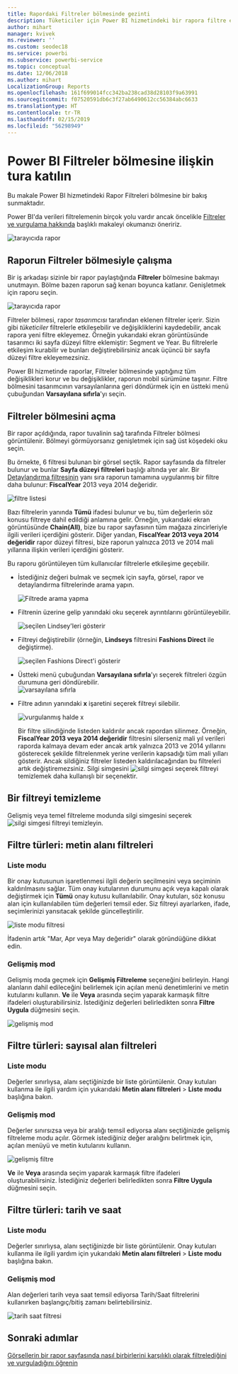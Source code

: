 ```yaml
---
title: Rapordaki Filtreler bölmesinde gezinti
description: Tüketiciler için Power BI hizmetindeki bir rapora filtre ekleme
author: mihart
manager: kvivek
ms.reviewer: ''
ms.custom: seodec18
ms.service: powerbi
ms.subservice: powerbi-service
ms.topic: conceptual
ms.date: 12/06/2018
ms.author: mihart
LocalizationGroup: Reports
ms.openlocfilehash: 161f699014fcc342ba238cad38d28103f9a63991
ms.sourcegitcommit: f07520591db6c3f27ab6490612cc56384abc6633
ms.translationtype: HT
ms.contentlocale: tr-TR
ms.lasthandoff: 02/15/2019
ms.locfileid: "56298949"
---
```

# <a name="take-a-tour-of-the-report-filters-pane"></a>Power BI Filtreler bölmesine ilişkin tura katılın
Bu makale Power BI hizmetindeki Rapor Filtreleri bölmesine bir bakış sunmaktadır.

Power BI'da verileri filtrelemenin birçok yolu vardır ancak öncelikle [Filtreler ve vurgulama hakkında](../power-bi-reports-filters-and-highlighting.md) başlıklı makaleyi okumanızı öneririz.

![tarayıcıda rapor](media/end-user-report-filter/power-bi-browser.png)

## <a name="working-with-the-report-filters-pane"></a>Raporun Filtreler bölmesiyle çalışma
Bir iş arkadaşı sizinle bir rapor paylaştığında **Filtreler** bölmesine bakmayı unutmayın. Bölme bazen raporun sağ kenarı boyunca katlanır. Genişletmek için raporu seçin.   

![tarayıcıda rapor](media/end-user-report-filter/power-bi-expanded.png)

Filtreler bölmesi, rapor *tasarımcısı* tarafından eklenen filtreler içerir. Sizin gibi *tüketiciler* filtrelerle etkileşebilir ve değişikliklerini kaydedebilir, ancak rapora yeni filtre ekleyemez. Örneğin yukarıdaki ekran görüntüsünde tasarımcı iki sayfa düzeyi filtre eklemiştir: Segment ve Year. Bu filtrelerle etkileşim kurabilir ve bunları değiştirebilirsiniz ancak üçüncü bir sayfa düzeyi filtre ekleyemezsiniz.

Power BI hizmetinde raporlar, Filtreler bölmesinde yaptığınız tüm değişiklikleri korur ve bu değişiklikler, raporun mobil sürümüne taşınır. Filtre bölmesini tasarımcının varsayılanlarına geri döndürmek için en üstteki menü çubuğundan **Varsayılana sıfırla**'yı seçin.     

## <a name="open-the-filters-pane"></a>Filtreler bölmesini açma
Bir rapor açıldığında, rapor tuvalinin sağ tarafında Filtreler bölmesi görüntülenir. Bölmeyi görmüyorsanız genişletmek için sağ üst köşedeki oku seçin.  

Bu örnekte, 6 filtresi bulunan bir görsel seçtik. Rapor sayfasında da filtreler bulunur ve bunlar **Sayfa düzeyi filtreleri** başlığı altında yer alır. Bir [Detaylandırma filtresinin](../power-bi-report-add-filter.md) yanı sıra raporun tamamına uygulanmış bir filtre daha bulunur:  **FiscalYear** 2013 veya 2014 değeridir.

![filtre listesi](media/end-user-report-filter/power-bi-filter-list.png)

Bazı filtrelerin yanında **Tümü** ifadesi bulunur ve bu, tüm değerlerin söz konusu filtreye dahil edildiği anlamına gelir.  Örneğin, yukarıdaki ekran görüntüsünde **Chain(All)**, bize bu rapor sayfasının tüm mağaza zincirleriyle ilgili verileri içerdiğini gösterir.  Diğer yandan, **FiscalYear 2013 veya 2014 değeridir** rapor düzeyi filtresi, bize raporun yalnızca 2013 ve 2014 mali yıllarına ilişkin verileri içerdiğini gösterir.

Bu raporu görüntüleyen tüm kullanıcılar filtrelerle etkileşime geçebilir.

- İstediğiniz değeri bulmak ve seçmek için sayfa, görsel, rapor ve detaylandırma filtrelerinde arama yapın. 

    ![Filtrede arama yapma](media/end-user-report-filter/power-bi-filter-search.png)

- Filtrenin üzerine gelip yanındaki oku seçerek ayrıntılarını görüntüleyebilir.
  
   ![seçilen Lindsey'leri gösterir](media/end-user-report-filter/power-bi-expan-filter.png)
* Filtreyi değiştirebilir (örneğin, **Lindseys** filtresini **Fashions Direct** ile değiştirme).
  
     ![seçilen Fashions Direct'i gösterir](media/end-user-report-filter/power-bi-filter-chain.png)

* Üstteki menü çubuğundan **Varsayılana sıfırla**’yı seçerek filtreleri özgün durumuna geri döndürebilir.    
    ![varsayılana sıfırla](media/end-user-report-filter/power-bi-reset-to-default.png)
    
* Filtre adının yanındaki **x** işaretini seçerek filtreyi silebilir.
  
    ![vurgulanmış halde x](media/end-user-report-filter/power-bi-delete-filter.png)

  Bir filtre silindiğinde listeden kaldırılır ancak rapordan silinmez.  Örneğin, **FiscalYear 2013 veya 2014 değeridir** filtresini silerseniz mali yıl verileri raporda kalmaya devam eder ancak artık yalnızca 2013 ve 2014 yıllarını gösterecek şekilde filtrelenmek yerine verilerin kapsadığı tüm mali yılları gösterir.  Ancak sildiğiniz filtreler listeden kaldırılacağından bu filtreleri artık değiştiremezsiniz. Silgi simgesini ![ silgi simgesi ](media/end-user-report-filter/power-bi-eraser-icon.png) seçerek filtreyi temizlemek daha kullanışlı bir seçenektir.
  
  



## <a name="clear-a-filter"></a>Bir filtreyi temizleme
 Gelişmiş veya temel filtreleme modunda silgi simgesini seçerek  ![silgi simgesi](media/end-user-report-filter/pbi_erasericon.jpg) filtreyi temizleyin. 


## <a name="types-of-filters-text-field-filters"></a>Filtre türleri: metin alanı filtreleri
### <a name="list-mode"></a>Liste modu
Bir onay kutusunun işaretlenmesi ilgili değerin seçilmesini veya seçiminin kaldırılmasını sağlar. Tüm onay kutularının durumunu açık veya kapalı olarak değiştirmek için **Tümü** onay kutusu kullanılabilir. Onay kutuları, söz konusu alan için kullanılabilen tüm değerleri temsil eder.  Siz filtreyi ayarlarken, ifade, seçimlerinizi yansıtacak şekilde güncelleştirilir. 

![liste modu filtresi](media/end-user-report-filter/power-bi-restatement-new.png)

İfadenin artık "Mar, Apr veya May değeridir" olarak göründüğüne dikkat edin.

### <a name="advanced-mode"></a>Gelişmiş mod
Gelişmiş moda geçmek için **Gelişmiş Filtreleme** seçeneğini belirleyin. Hangi alanların dahil edileceğini belirlemek için açılan menü denetimlerini ve metin kutularını kullanın. **Ve** ile **Veya** arasında seçim yaparak karmaşık filtre ifadeleri oluşturabilirsiniz. İstediğiniz değerleri belirledikten sonra **Filtre Uygula** düğmesini seçin.  

![gelişmiş mod](media/end-user-report-filter/power-bi-advanced.png)

## <a name="types-of-filters-numeric-field-filters"></a>Filtre türleri: sayısal alan filtreleri
### <a name="list-mode"></a>Liste modu
Değerler sınırlıysa, alanı seçtiğinizde bir liste görüntülenir.  Onay kutuları kullanma ile ilgili yardım için yukarıdaki **Metin alanı filtreleri** &gt; **Liste modu** başlığına bakın.   

### <a name="advanced-mode"></a>Gelişmiş mod
Değerler sınırsızsa veya bir aralığı temsil ediyorsa alanı seçtiğinizde gelişmiş filtreleme modu açılır. Görmek istediğiniz değer aralığını belirtmek için, açılan menüyü ve metin kutularını kullanın. 

![gelişmiş filtre](media/end-user-report-filter/power-bi-dropdown-and-text.png)

**Ve** ile **Veya** arasında seçim yaparak karmaşık filtre ifadeleri oluşturabilirsiniz. İstediğiniz değerleri belirledikten sonra **Filtre Uygula** düğmesini seçin.

## <a name="types-of-filters-date-and-time"></a>Filtre türleri: tarih ve saat
### <a name="list-mode"></a>Liste modu
Değerler sınırlıysa, alanı seçtiğinizde bir liste görüntülenir.  Onay kutuları kullanma ile ilgili yardım için yukarıdaki **Metin alanı filtreleri** &gt; **Liste modu** başlığına bakın.   

### <a name="advanced-mode"></a>Gelişmiş mod
Alan değerleri tarih veya saat temsil ediyorsa Tarih/Saat filtrelerini kullanırken başlangıç/bitiş zamanı belirtebilirsiniz.  

![tarih saat filtresi](media/end-user-report-filter/pbi_date-time-filters.png)


## <a name="next-steps"></a>Sonraki adımlar
[Görsellerin bir rapor sayfasında nasıl birbirlerini karşılıklı olarak filtrelediğini ve vurguladığını öğrenin](end-user-interactions.md)